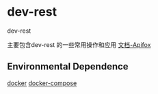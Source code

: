 # dev-rest
dev-rest

主要包含dev-rest 的一些常用操作和应用
[文档-Apifox](https://www.apifox.cn/apidoc/shared-3b013f64-aab2-4723-a567-c5bef12f04ed/api-55234311)

## Environmental Dependence

[docker](https://www.docker.com/)
[docker-compose](https://docs.docker.com/compose/)


